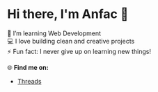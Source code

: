 # Hi there, I'm Anfac 👋
🌱 I’m learning Web Development  
💻 I love building clean and creative projects  
⚡ Fun fact: I never give up on learning new things!

🌐 **Find me on:**
- [Threads](https://www.threads.net/@anfacyyy__)


